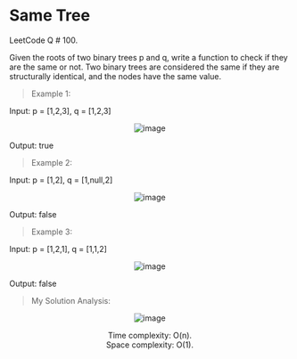 # Same Tree

LeetCode Q # 100.

Given the roots of two binary trees p and q, write a function to check if they are the same or not.
Two binary trees are considered the same if they are structurally identical, and the nodes have the same value.

>Example 1:

Input: p = [1,2,3], q = [1,2,3]

<div align = "center">

  ![image](https://github.com/xo-azeem/Same-Tree-LeetCode/assets/171427226/8095d223-ffec-4f9a-9461-0de4877fd570)

</div>

Output: true</br>

>Example 2:

Input: p = [1,2], q = [1,null,2]

<div align = "center">

  ![image](https://github.com/xo-azeem/Same-Tree-LeetCode/assets/171427226/8ff3ce6f-d206-4c45-8f48-dabd7f48dcda)

</div>

Output: false</br>

>Example 3:

Input: p = [1,2,1], q = [1,1,2]

<div align = "center">

  ![image](https://github.com/xo-azeem/Same-Tree-LeetCode/assets/171427226/f55b5597-073a-4747-b4cf-ac0807623f41)

</div>

Output: false</br>

>My Solution Analysis:

<div align = "center">

  ![image](https://github.com/xo-azeem/Same-Tree-LeetCode/assets/171427226/d2a399ce-19d1-461c-8045-51a7942f78ef)

  Time complexity: O(n).</br>Space complexity: O(1).
</div>
